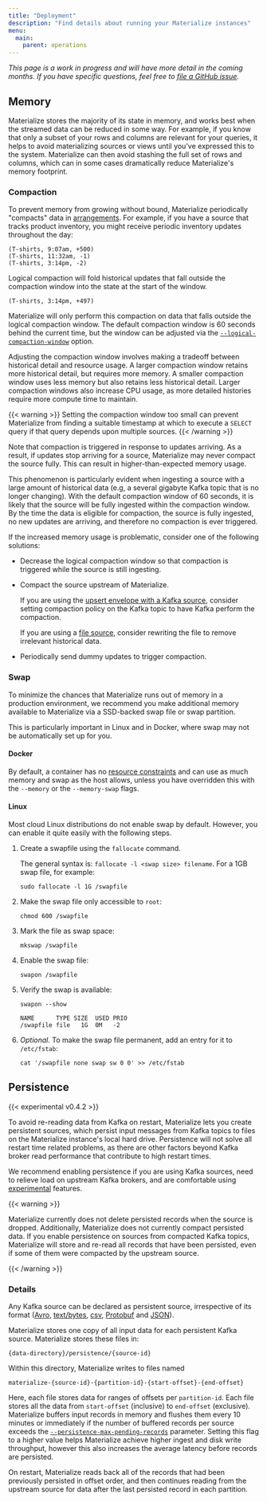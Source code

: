 ```yaml
---
title: "Deployment"
description: "Find details about running your Materialize instances"
menu:
  main:
    parent: operations
---
```


_This page is a work in progress and will have more detail in the coming months.
If you have specific questions, feel free to [file a GitHub
issue](https://github.com/MaterializeInc/materialize/issues/new?labels=C-feature&template=feature.md)._

## Memory

Materialize stores the majority of its state in memory, and works best when the
streamed data can be reduced in some way. For example, if you know that only a
subset of your rows and columns are relevant for your queries, it helps to avoid
materializing sources or views until you've expressed this to the system.
Materialize can then avoid stashing the full set of rows and columns, which can
in some cases dramatically reduce Materialize's memory footprint.

### Compaction

To prevent memory from growing without bound, Materialize periodically
"compacts" data in [arrangements](/overview/api-components#indexes). For
example, if you have a source that tracks product inventory, you might receive
periodic inventory updates throughout the day:

```
(T-shirts, 9:07am, +500)
(T-shirts, 11:32am, -1)
(T-shirts, 3:14pm, -2)
```

Logical compaction will fold historical updates that fall outside the compaction
window into the state at the start of the window.

```
(T-shirts, 3:14pm, +497)
```

Materialize will only perform this compaction on data that falls outside the
logical compaction window. The default compaction window is 60 seconds behind
the current time, but the window can be adjusted via the
[`--logical-compaction-window`](/cli/#compaction-window) option.

Adjusting the compaction window involves making a tradeoff between historical
detail and resource usage. A larger compaction window retains more historical
detail, but requires more memory. A smaller compaction window uses less memory
but also retains less historical detail. Larger compaction windows also increase
CPU usage, as more detailed histories require more compute time to maintain.

{{< warning >}}
Setting the compaction window too small can prevent Materialize from finding a
suitable timestamp at which to execute a `SELECT` query if that query depends
upon multiple sources.
{{< /warning >}}

Note that compaction is triggered in response to updates arriving. As a result,
if updates stop arriving for a source, Materialize may never compact the source
fully. This can result in higher-than-expected memory usage.

This phenomenon is particularly evident when ingesting a source with a large
amount of historical data (e.g, a several gigabyte Kafka topic that is no longer
changing). With the default compaction window of 60 seconds, it is likely that
the source will be fully ingested within the compaction window. By the time the
data is eligible for compaction, the source is fully ingested, no new updates
are arriving, and therefore no compaction is ever triggered.

If the increased memory usage is problematic, consider one of the following
solutions:

  * Decrease the logical compaction window so that compaction is triggered while
    the source is still ingesting.

  * Compact the source upstream of Materialize.

    If you are using the [upsert envelope with a Kafka
    source](/sql/create-source/avro-kafka/#upsert-envelope-details), consider
    setting compaction policy on the Kafka topic to have Kafka perform the
    compaction.

    If you are using a [file source](/sql/create-source/text-file), consider
    rewriting the file to remove irrelevant historical data.

  * Periodically send dummy updates to trigger compaction.

### Swap

To minimize the chances that Materialize runs out of memory in a production
environment, we recommend you make additional memory available to Materialize
via a SSD-backed swap file or swap partition.

This is particularly important in Linux and in Docker, where swap may not be
automatically set up for you.

#### Docker

By default, a container has no [resource
constraints](https://docs.docker.com/config/containers/resource_constraints/)
and can use as much memory and swap as the host allows, unless you have
overridden this with the `--memory` or the `--memory-swap` flags.

#### Linux

Most cloud Linux distributions do not enable swap by default. However, you can
enable it quite easily with the following steps.

1. Create a swapfile using the `fallocate` command.

   The general syntax is: `fallocate -l <swap size> filename`. For a 1GB swap
   file, for example:

    ```shell
    sudo fallocate -l 1G /swapfile
    ```

1. Make the swap file only accessible to `root`:

    ```shell
    chmod 600 /swapfile
    ```

1. Mark the file as swap space:

   ```shell
   mkswap /swapfile
   ```

1. Enable the swap file:

    ```shell
    swapon /swapfile
    ```

1. Verify the swap is available:

    ```shell
    swapon --show
    ```
    ```ignore
    NAME      TYPE SIZE  USED PRIO
    /swapfile file   1G  0M   -2
    ```

1. *Optional.* To make the swap file permanent, add an entry for it to
  `/etc/fstab`:

     ```shell
     cat '/swapfile none swap sw 0 0' >> /etc/fstab
     ```

## Persistence

{{< experimental v0.4.2 >}}

To avoid re-reading data from Kafka on restart, Materialize lets you create
persistent sources, which persist input messages from Kafka topics to files
on the Materialize instance's local hard drive. Persistence will not solve all
restart time related problems, as there are other factors beyond Kafka broker
read performance that contribute to high restart times.

We recommend enabling persistence if you are using Kafka sources, need to relieve
load on upstream Kafka brokers, and are comfortable using
[experimental][exp] features.

[exp]: /cli/#experimental-mode

{{< warning >}}

Materialize currently does not delete persisted records when the source is dropped.
Additionally, Materialize does not currently compact persisted data. If you enable
persistence on sources from compacted Kafka topics, Materialize will store and re-read
all records that have been persisted, even if some of them were compacted by the upstream
source.

{{< /warning >}}

### Details

Any Kafka source can be declared as persistent source, irrespective of its
format ([Avro][avro], [text/bytes][text], [csv][csv], [Protobuf][proto] and
[JSON][json]).

Materialize stores one copy of all input data for each persistent Kafka source.
Materialize stores these files in:

```
{data-directory}/persistence/{source-id}
```

Within this directory, Materialize writes to files named

```
materialize-{source-id}-{partition-id}-{start-offset}-{end-offset}
```

Here, each file stores data for ranges of offsets per `partition-id`. Each file
stores all the data from `start-offset` (inclusive) to `end-offset` (exclusive).
Materialize buffers input records in memory and flushes them every 10 minutes or
immediately if the number of buffered records per source exceeds the
[`--persistence-max-pending-records`][persistence-flag] parameter. Setting this flag to a
higher value helps Materialize achieve higher ingest and disk write throughput,
however this also increases the average latency before records are persisted.

On restart, Materialize reads back all of the records that had been previously
persisted in offset order, and then continues reading from the upstream source
for data after the last persisted record in each partition.

[avro]: /sql/create-source/avro-kafka/#persisted-kafka-sources
[text]: /sql/create-source/text-kafka/#persisted-kafka-sources
[proto]: /sql/create-source/protobuf-kafka/#persisted-kafka-sources
[csv]: /sql/create-source/csv-kafka/#persisted-kafka-sources
[json]: /sql/create-source/json-kafka/#persisted-kafka-sources
[persistence-flag]: /cli/#persistence

